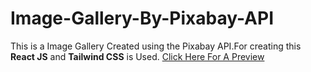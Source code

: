 # Image-Gallery-By-Pixabay-API
This is a Image Gallery Created using the Pixabay API.For creating this <b>React JS</b>  and <b>Tailwind CSS</b> is Used.
<a href="https://imagegallerybypixabayapi.netlify.app/">Click Here For A Preview</a>
